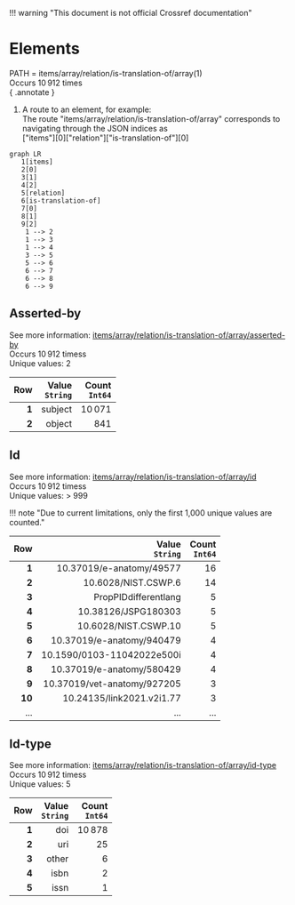 !!! warning "This document is not official Crossref documentation"
# Elements
PATH = items/array/relation/is-translation-of/array(1)  
Occurs 10 912 times  
{ .annotate }

1. A route to an element, for example:  
   The route "items/array/relation/is-translation-of/array" corresponds to navigating through the JSON indices as  
   ["items"][0]["relation"]["is-translation-of"][0]  

```mermaid
graph LR
   1[items]
   2[0]
   3[1]
   4[2]
   5[relation]
   6[is-translation-of]
   7[0]
   8[1]
   9[2]
    1 --> 2
    1 --> 3
    1 --> 4
    3 --> 5
    5 --> 6
    6 --> 7
    6 --> 8
    6 --> 9
```


## Asserted-by
See more information: [items/array/relation/is-translation-of/array/asserted-by](asserted-by/index.md)  
Occurs 10 912 timess  
Unique values: 2  

| **Row** | **Value**<br>`String` | **Count**<br>`Int64` |
|--------:|----------------------:|---------------------:|
| **1**   | subject               | 10 071               |
| **2**   | object                | 841                  |

## Id
See more information: [items/array/relation/is-translation-of/array/id](id/index.md)  
Occurs 10 912 timess  
Unique values: > 999  

!!! note "Due to current limitations, only the first 1,000 unique values are counted."

| **Row** | **Value**<br>`String`       | **Count**<br>`Int64` |
|--------:|----------------------------:|---------------------:|
| **1**   | 10.37019/e-anatomy/49577    | 16                   |
| **2**   | 10.6028/NIST.CSWP.6         | 14                   |
| **3**   | PropPIDdifferentlang        | 5                    |
| **4**   | 10.38126/JSPG180303         | 5                    |
| **5**   | 10.6028/NIST.CSWP.10        | 5                    |
| **6**   | 10.37019/e-anatomy/940479   | 4                    |
| **7**   | 10.1590/0103-11042022e500i  | 4                    |
| **8**   | 10.37019/e-anatomy/580429   | 4                    |
| **9**   | 10.37019/vet-anatomy/927205 | 3                    |
| **10**  | 10.24135/link2021.v2i1.77   | 3                    |
| ... | ... | ... |

## Id-type
See more information: [items/array/relation/is-translation-of/array/id-type](id-type/index.md)  
Occurs 10 912 timess  
Unique values: 5  

| **Row** | **Value**<br>`String` | **Count**<br>`Int64` |
|--------:|----------------------:|---------------------:|
| **1**   | doi                   | 10 878               |
| **2**   | uri                   | 25                   |
| **3**   | other                 | 6                    |
| **4**   | isbn                  | 2                    |
| **5**   | issn                  | 1                    |

